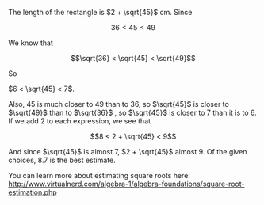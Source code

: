 The length of the rectangle is $2 + \sqrt{45}$ cm. Since

$$36 < 45 < 49$$

We know that

$$\sqrt{36} < \sqrt{45} < \sqrt{49}$$

So

$6 < \sqrt{45} < 7$.

Also, 45 is much closer to 49 than to 36, so $\sqrt{45}$ is closer to
$\sqrt{49}$ than to $\sqrt{36}$ , so $\sqrt{45}$ is closer to 7 than it
is to 6. If we add 2 to each expression, we see that

$$8 < 2 + \sqrt{45} < 9$$

And since $\sqrt{45}$ is almost 7, $2 + \sqrt{45}$ almost 9. Of the
given choices, 8.7 is the best estimate.

You can learn more about estimating square roots here:
<http://www.virtualnerd.com/algebra-1/algebra-foundations/square-root-estimation.php>

